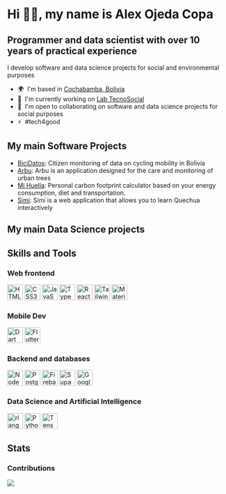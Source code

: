 # Hi 👋🏼, my name is Alex Ojeda Copa

## Programmer and data scientist with over 10 years of practical experience

I develop software and data science projects for social and environmental purposes

*   🌍  I'm based in [Cochabamba, Bolivia](https://es.wikipedia.org/wiki/Cochabamba)
*   🚀  I'm currently working on [Lab TecnoSocial](http://https://labtecnosocial.org/)
*   🤝  I'm open to collaborating on software and data science projects for social purposes
*   ⚡  #tech4good

## My main Software Projects
- [BiciDatos](http://bicidatos.org/): Citizen monitoring of data on cycling mobility in Bolivia
- [Arbu](https://arbu.app/): Arbu is an application designed for the care and monitoring of urban trees
- [Mi Huella](https://mihuella.app/): Personal carbon footprint calculator based on your energy consumption, diet and transportation.
- [Simi](https://simiquechua.app/): Simi is a web application that allows you to learn Quechua interactively
  

## My main Data Science projects

## Skills and Tools

### Web frontend
  <a href="https://developer.mozilla.org/en-US/docs/Glossary/HTML5" target="_blank" rel="noreferrer"><img
          src="https://raw.githubusercontent.com/danielcranney/readme-generator/main/public/icons/skills/html5-colored.svg"
          width="36" height="36" alt="HTML5" /></a>
  <a href="https://www.w3.org/TR/CSS/#css" target="_blank" rel="noreferrer"><img
          src="https://raw.githubusercontent.com/danielcranney/readme-generator/main/public/icons/skills/css3-colored.svg"
          width="36" height="36" alt="CSS3" /></a>
  <a href="https://developer.mozilla.org/en-US/docs/Web/JavaScript" target="_blank" rel="noreferrer"><img
            src="https://raw.githubusercontent.com/danielcranney/readme-generator/main/public/icons/skills/javascript-colored.svg"
            width="36" height="36" alt="JavaScript" /></a>
  <a href="https://www.typescriptlang.org/" target="_blank" rel="noreferrer"><img
          src="https://raw.githubusercontent.com/danielcranney/readme-generator/main/public/icons/skills/typescript-colored.svg"
          width="36" height="36" alt="TypeScript" /></a>
  <a href="https://reactjs.org/" target="_blank" rel="noreferrer"><img
          src="https://raw.githubusercontent.com/danielcranney/readme-generator/main/public/icons/skills/react-colored.svg"
          width="36" height="36" alt="React" /></a>
    <a href="https://tailwindcss.com/" target="_blank" rel="noreferrer"><img
          src="https://raw.githubusercontent.com/danielcranney/readme-generator/main/public/icons/skills/tailwindcss-colored.svg"
          width="36" height="36" alt="TailwindCSS" /></a>
    <a href="https://mui.com/" target="_blank" rel="noreferrer"><img
          src="https://raw.githubusercontent.com/danielcranney/readme-generator/main/public/icons/skills/materialui-colored.svg"
          width="36" height="36" alt="Material UI" /></a>

### Mobile Dev
   <a href="https://dart.dev/" target="_blank" rel="noreferrer"><img
            src="https://raw.githubusercontent.com/danielcranney/readme-generator/main/public/icons/skills/dart-colored.svg"
            width="36" height="36" alt="Dart" /></a>
  <a href="https://flutter.dev/" target="_blank" rel="noreferrer"><img
          src="https://raw.githubusercontent.com/danielcranney/readme-generator/main/public/icons/skills/flutter-colored.svg"
          width="36" height="36" alt="Flutter" /></a>

### Backend and databases
  <a href="https://nodejs.org/en/" target="_blank" rel="noreferrer"><img
          src="https://raw.githubusercontent.com/danielcranney/readme-generator/main/public/icons/skills/nodejs-colored.svg"
          width="36" height="36" alt="NodeJS" /></a>
  <a href="https://www.postgresql.org/" target="_blank" rel="noreferrer"><img
          src="https://raw.githubusercontent.com/danielcranney/readme-generator/main/public/icons/skills/postgresql-colored.svg"
          width="36" height="36" alt="PostgreSQL" /></a>
  <a href="https://firebase.google.com/" target="_blank" rel="noreferrer"><img
          src="https://raw.githubusercontent.com/danielcranney/readme-generator/main/public/icons/skills/firebase-colored.svg"
          width="36" height="36" alt="Firebase" /></a>
  <a href="https://supabase.io/" target="_blank" rel="noreferrer"><img
          src="https://raw.githubusercontent.com/danielcranney/readme-generator/main/public/icons/skills/supabase-colored.svg"
          width="36" height="36" alt="Supabase" /></a>
  <a href="https://cloud.google.com/" target="_blank" rel="noreferrer"><img
          src="https://raw.githubusercontent.com/danielcranney/readme-generator/main/public/icons/skills/googlecloud-colored.svg"
          width="36" height="36" alt="Google Cloud" /></a>

### Data Science and Artificial Intelligence

<a href="https://www.r-project.org/" target="_blank" rel="noreferrer"><img
          src="https://raw.githubusercontent.com/danielcranney/readme-generator/main/public/icons/skills/rlang-colored.svg"
          width="36" height="36" alt="rlang" /></a>
<a href="https://www.python.org/" target="_blank" rel="noreferrer"><img
            src="https://raw.githubusercontent.com/danielcranney/readme-generator/main/public/icons/skills/python-colored.svg"
            width="36" height="36" alt="Python" /></a>
 <a href="https://www.tensorflow.org/" target="_blank" rel="noreferrer"><img
          src="https://raw.githubusercontent.com/danielcranney/readme-generator/main/public/icons/skills/tensorflow-colored.svg"
          width="36" height="36" alt="TensorFlow" />
  </a>
                      

## Stats
### Contributions
  <a
  href="http://www.github.com/alex-roc"><img
src="https://github-readme-streak-stats.herokuapp.com/?user=alex-roc&stroke=ffffff&background=1c1917&ring=22c55e&fire=22c55e&currStreakNum=ffffff&currStreakLabel=22c55e&sideNums=ffffff&sideLabels=ffffff&dates=ffffff&hide_border=true" /></a>
